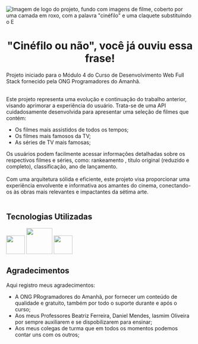 ![Imagem de logo do projeto, fundo com imagens de filme, coberto por uma camada em roxo, com a palavra "cinéfilo" e uma claquete substituindo o E](https://github.com/worklarissa/mini-projeto-m5-pda/assets/91492813/d0db983c-ac14-4cb6-9a0e-7717f899b557)
<h1 align= center>"Cinéfilo ou não", você já ouviu essa frase!</h1>
Projeto iniciado para o Módulo 4 do Curso de Desenvolvimento Web Full Stack fornecido pela ONG Programadores do Amanhã.<br></br>

Este projeto representa uma evolução e continuação do trabalho anterior, visando aprimorar a experiência do usuário. Trata-se de uma API cuidadosamente desenvolvida para apresentar uma seleção de filmes que contém:
- Os filmes mais assistidos de todos os tempos;
- Os filmes mais famosos da TV;
- As séries de TV mais famosas;
  
Os usuários podem facilmente acessar informações detalhadas sobre os respectivos filmes e séries, como: rankeamento , título original (reduzido e completo), classificação, ano de lançamento.<br></br>
Com uma arquitetura sólida e eficiente, este projeto visa proporcionar uma experiência envolvente e informativa aos amantes do cinema, conectando-os às obras mais relevantes e impactantes da sétima 
arte.<br></br>

<h2>Tecnologias Utilizadas</h2>
<img src="https://github.com/worklarissa/mini-projeto-m5-pda/assets/91492813/9635fa23-bc0e-4829-a99f-3e79757ef883" whidth="30" height="50"/> 

<img src="https://github.com/worklarissa/mini-projeto-m5-pda/assets/91492813/8b196e6d-9ac8-427b-a2d1-764f7c1f39aa" whidth="50" height="70"/>

<img src="https://github.com/worklarissa/mini-projeto-m5-pda/assets/91492813/f05df6c3-0950-4e56-8723-99a9c44ad352" whidth="30" height="50"/>

<!--<h2>Deploy<h2>-->

<h2>Agradecimentos</h2>
Aqui registro meus agradecimentos:

- A ONG PRogramadores do Amanhã, por fornecer um conteúdo de qualidade e gratuito, também por todo o suporte durante e após o curso;
- Aos meus Professores Beatriz Ferreira, Daniel Mendes, Iasmim Oliveira por sempre auxiliarem e se dispobilizarem para ensinar;
- Aos meus colegas de turma que em todos os momentos podemos contar uns com os outros;






